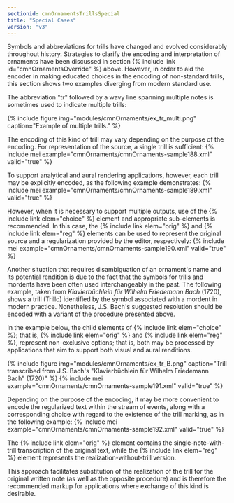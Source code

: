 ```yaml
---
sectionid: cmnOrnamentsTrillsSpecial
title: "Special Cases"
version: "v3"
---
```


Symbols and abbreviations for trills have changed and evolved considerably throughout history. Strategies to clarify the encoding and interpretation of ornaments have been discussed in section {% include link id="cmnOrnamentsOverride" %} above. However, in order to aid the encoder in making educated choices in the encoding of non-standard trills, this section shows two examples diverging from modern standard use.

The abbreviation "tr" followed by a wavy line spanning multiple notes is sometimes used to indicate multiple trills:

{% include figure img="modules/cmnOrnaments/ex_tr_multi.png" caption="Example of multiple trills." %}

The encoding of this kind of trill may vary depending on the purpose of the encoding. For representation of the source, a single trill is sufficient:
{% include mei example="cmnOrnaments/cmnOrnaments-sample188.xml" valid="true" %}
    
To support analytical and aural rendering applications, however, each trill may be explicitly encoded, as the following example demonstrates:
{% include mei example="cmnOrnaments/cmnOrnaments-sample189.xml" valid="true" %}
    
However, when it is necessary to support multiple outputs, use of the {% include link elem="choice" %} element and appropriate sub-elements is recommended. In this case, the {% include link elem="orig" %} and {% include link elem="reg" %} elements can be used to represent the original source and a regularization provided by the editor, respectively:
{% include mei example="cmnOrnaments/cmnOrnaments-sample190.xml" valid="true" %}
    
Another situation that requires disambiguation of an ornament's name and its potential rendition is due to the fact that the symbols for trills and mordents have been often used interchangeably in the past. The following example, taken from *Klavierbüchlein für Wilhelm Friedemann Bach* (1720), shows a trill (Trillo) identified by the symbol associated with a mordent in modern practice. Nonetheless, J.S. Bach's suggested resolution should be encoded with a variant of the procedure presented above.

In the example below, the child elements of {% include link elem="choice" %}; that is, {% include link elem="orig" %} and {% include link elem="reg" %}, represent non-exclusive options; that is, both may be processed by applications that aim to support both visual and aural renditions.

{% include figure img="modules/cmnOrnaments/ex_tr_B.png" caption="Trill transcribed from J.S. Bach's \"Klavierbüchlein für Wilhelm Friedemann
            Bach\" (1720)" %}
{% include mei example="cmnOrnaments/cmnOrnaments-sample191.xml" valid="true" %}
    
Depending on the purpose of the encoding, it may be more convenient to encode the regularized text within the stream of events, along with a corresponding choice with regard to the existence of the trill marking, as in the following example:
{% include mei example="cmnOrnaments/cmnOrnaments-sample192.xml" valid="true" %}
    
The {% include link elem="orig" %} element contains the single-note-with-trill transcription of the original text, while the {% include link elem="reg" %} element represents the realization-without-trill version.

This approach facilitates substitution of the realization of the trill for the original written note (as well as the opposite procedure) and is therefore the recommended markup for applications where exchange of this kind is desirable.
